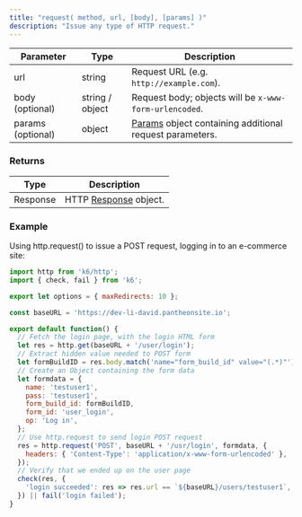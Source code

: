 ```yaml
---
title: "request( method, url, [body], [params] )"
description: "Issue any type of HTTP request."
---
```


| Parameter         | Type            | Description                                                                                           |
| ----------------- | --------------- | ----------------------------------------------------------------------------------------------------- |
| url               | string          | Request URL (e.g. `http://example.com`).                                                              |
| body (optional)   | string / object | Request body; objects will be `x-www-form-urlencoded`.                                                |
| params (optional) | object          | [Params](/javascript-api/k6-http/params-k6-http) object containing additional request parameters. |


### Returns

| Type     | Description                                                           |
| -------- | --------------------------------------------------------------------- |
| Response | HTTP [Response](/javascript-api/k6-http/response-k6-http) object. |

### Example

Using http.request() to issue a POST request, logging in to an e-commerce site:

<div class="code-group" data-props='{"labels": []}'>

```js
import http from 'k6/http';
import { check, fail } from 'k6';

export let options = { maxRedirects: 10 };

const baseURL = 'https://dev-li-david.pantheonsite.io';

export default function() {
  // Fetch the login page, with the login HTML form
  let res = http.get(baseURL + '/user/login');
  // Extract hidden value needed to POST form
  let formBuildID = res.body.match('name="form_build_id" value="(.*)"')[1];
  // Create an Object containing the form data
  let formdata = {
    name: 'testuser1',
    pass: 'testuser1',
    form_build_id: formBuildID,
    form_id: 'user_login',
    op: 'Log in',
  };
  // Use http.request to send login POST request
  res = http.request('POST', baseURL + '/usr/login', formdata, {
    headers: { 'Content-Type': 'application/x-www-form-urlencoded' },
  });
  // Verify that we ended up on the user page
  check(res, {
    'login succeeded': res => res.url == `${baseURL}/users/testuser1`,
  }) || fail('login failed');
}
```

</div>
